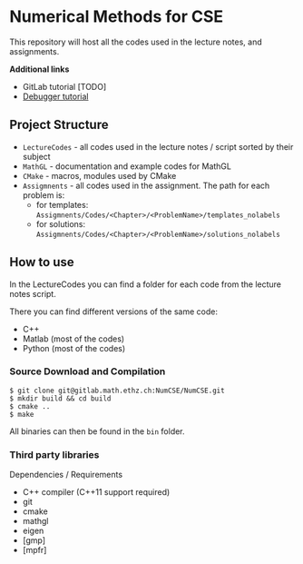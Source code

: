 # Numerical Methods for CSE

This repository will host all the codes used in the lecture notes, and assignments.

**Additional links**

- GitLab tutorial [TODO]
- [Debugger tutorial](https://gitlab.math.ethz.ch/tille/debugging-cpp-code-with-lldb)

## Project Structure

- `LectureCodes` - all codes used in the lecture notes / script sorted by their subject
- `MathGL` - documentation and example codes for MathGL
- `CMake` - macros, modules used by CMake
- `Assigmnents` - all codes used in the assignment. The path for each problem is:
    - for templates: `Assigmnents/Codes/<Chapter>/<ProblemName>/templates_nolabels`
    - for solutions: `Assigmnents/Codes/<Chapter>/<ProblemName>/solutions_nolabels`

## How to use

In the LectureCodes you can find a folder for each code from the lecture notes script.

There you can find different versions of the same code:

- C++
- Matlab (most of the codes)
- Python (most of the codes)

### Source Download and Compilation

	$ git clone git@gitlab.math.ethz.ch:NumCSE/NumCSE.git
	$ mkdir build && cd build
	$ cmake ..
	$ make

All binaries can then be found in the `bin` folder.

### Third party libraries

Dependencies / Requirements

- C++ compiler (C++11 support required)
- git
- cmake
- mathgl
- eigen
- [gmp]
- [mpfr]
